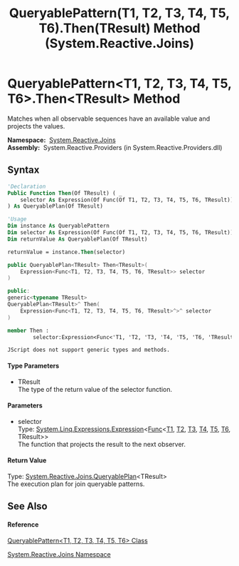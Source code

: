 ﻿---
title: QueryablePattern(T1, T2, T3, T4, T5, T6).Then(TResult) Method  (System.Reactive.Joins)
TOCTitle: Then(TResult) Method
ms:assetid: M:System.Reactive.Joins.QueryablePattern`6.Then``1(System.Linq.Expressions.Expression{System.Func{`0,`1,`2,`3,`4,`5,``0}})
ms:mtpsurl: https://msdn.microsoft.com/en-us/library/Hh244320(v=VS.103)
ms:contentKeyID: 36069955
ms.date: 06/28/2011
mtps_version: v=VS.103
f1_keywords:
- System.Reactive.Joins.QueryablePattern`6.Then``1
dev_langs:
- CSharp
- JScript
- VB
- FSharp
- c++
---

# QueryablePattern\<T1, T2, T3, T4, T5, T6\>.Then\<TResult\> Method

Matches when all observable sequences have an available value and projects the values.

**Namespace:**  [System.Reactive.Joins](hh211841\(v=vs.103\).md)  
**Assembly:**  System.Reactive.Providers (in System.Reactive.Providers.dll)

## Syntax

``` vb
'Declaration
Public Function Then(Of TResult) ( _
    selector As Expression(Of Func(Of T1, T2, T3, T4, T5, T6, TResult)) _
) As QueryablePlan(Of TResult)
```

``` vb
'Usage
Dim instance As QueryablePattern
Dim selector As Expression(Of Func(Of T1, T2, T3, T4, T5, T6, TResult))
Dim returnValue As QueryablePlan(Of TResult)

returnValue = instance.Then(selector)
```

``` csharp
public QueryablePlan<TResult> Then<TResult>(
    Expression<Func<T1, T2, T3, T4, T5, T6, TResult>> selector
)
```

``` c++
public:
generic<typename TResult>
QueryablePlan<TResult>^ Then(
    Expression<Func<T1, T2, T3, T4, T5, T6, TResult>^>^ selector
)
```

``` fsharp
member Then : 
        selector:Expression<Func<'T1, 'T2, 'T3, 'T4, 'T5, 'T6, 'TResult>> -> QueryablePlan<'TResult> 
```

``` jscript
JScript does not support generic types and methods.
```

#### Type Parameters

  - TResult  
    The type of the return value of the selector function.

#### Parameters

  - selector  
    Type: [System.Linq.Expressions.Expression](https://msdn.microsoft.com/en-us/library/Bb335710)\<[Func](https://msdn.microsoft.com/en-us/library/Dd269654)\<[T1](hh229229\(v=vs.103\).md), [T2](hh229229\(v=vs.103\).md), [T3](hh229229\(v=vs.103\).md), [T4](hh229229\(v=vs.103\).md), [T5](hh229229\(v=vs.103\).md), [T6](hh229229\(v=vs.103\).md), TResult\>\>  
    The function that projects the result to the next observer.  

#### Return Value

Type: [System.Reactive.Joins.QueryablePlan](hh211937\(v=vs.103\).md)\<TResult\>  
The execution plan for join queryable patterns.  

## See Also

#### Reference

[QueryablePattern\<T1, T2, T3, T4, T5, T6\> Class](hh229229\(v=vs.103\).md)

[System.Reactive.Joins Namespace](hh211841\(v=vs.103\).md)

